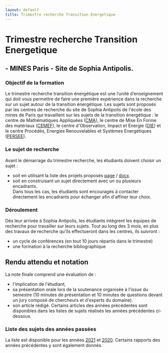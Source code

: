 ```yaml
---
layout: default
title: Trimestre recherche Transition Energetique
---
```


# Trimestre recherche Transition Energetique

## - MINES Paris - Site de Sophia Antipolis.



### Objectif de la formation
 Le trimestre recherche transition énergétique est une l’unité d’enseignement qui doit vous permettre de faire une première expérience dans la recherche sur un sujet autour de la transition énergétique. Les sujets sont proposés par les centres de recherche du site de Sophia Antipolis de l'école des mines de Paris qui travaillent sur les sujets de la transition énergétique : le centre de Mathématiques Appliquées ([CMA](https://www.cma.mines-paristech.fr/)), le centre de Mise En Forme des matériaux ([CEMEF](https://www.cemef.minesparis.psl.eu/)), le centre d'Observation, Impact et Energie ([OIE](https://www.oie.minesparis.psl.eu/Accueil/)) et le centre Procédés, Energies Renouvelables
et Systèmes Energétiques ([PERSEE](https://www.persee.minesparis.psl.eu/Accueil/Presentation/)).

### Le sujet de recherche
Avant le démarrage du trimestre recherche, les étudiants doivent choisir un sujet :
 * soit en utilisant la liste des projets proposés [page](https://robingirard.github.io/MINES-trimestre-recherche-transition-energetique/ListeSujets.html) / [docx](https://robingirard.github.io/MINES-trimestre-recherche-transition-energetique/Past/2021/Articles/UE32R-NRJ-SOPHIA-Liste2021.docx).
 * soit en construisant un sujet directement avec un ou plusieurs encadrants.  
 Dans tous les cas, les étudiants sont encouragés à contacter directement les encadrants pour échanger afin d'affiner leur choix.

### Déroulement

Dès leur arrivée à Sophia Antipolis, les étudiants intègrent les équipes de recherche pour travailler sur leurs sujets. Tout au long des 3 mois, en plus des travaux de recherche qu'ils effectueront dans les centres, ils suivront :
 * un cycle de conférences (en tout 10 jours répartis dans le trimestre)
 * une formation à la recherche bibliographique

## Rendu attendu et notation

La note finale comprend une évaluation de :
* l'implication de l'étudiant,
* sa présentation orale lors de la soutenance organisée à l'issue du semestre (10 minutes de présentation et 10 minutes de questions devant un jury composé de chercheurs et d'experts du domaine).  
* son article rédigé. Certains articles des années précédentes sont disponibles dans les listes de sujets réalisés les années précédentes ci-dessous.

### Liste des sujets des années passées

La liste est disponible pour les années [2021](https://robingirard.github.io/MINES-trimestre-recherche-transition-energetique/Past/2021/ListeProjets.html) et [2020](https://robingirard.github.io/MINES-trimestre-recherche-transition-energetique/Past/2020/ListeProjets.html). Certains rapports des années précédentes y sont également donnés.
